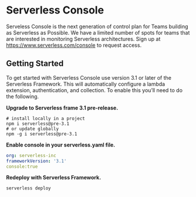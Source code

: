 <!--
title: Overview
menuText: Overview
description: 
menuOrder: 1
-->

# Serverless Console

Serveless Console is the next generation of control plan for Teams building as
Serverless as Possible. We have a limited number of spots for teams that are
interested in monitoring Serverless architectures. Sign up at
https://www.serverless.com/console to request access. 

## Getting Started

To get started with Serverless Console use version 3.1 or later of the
Serverless Framework. This will automatically configure a lambda extension,
authentication, and collection. To enable this you’ll need to do the following.

**Upgrade to Serverless frame 3.1 pre-release.**

```
# install locally in a project
npm i serverless@pre-3.1
# or update globally
npm -g i serverless@pre-3.1
```

**Enable console in your serverless.yaml file.**

```yaml
org: serverless-inc
frameworkVersion: '3.1'
console:true
```

**Redeploy with Serverless Framework.**

```
serverless deploy
```
